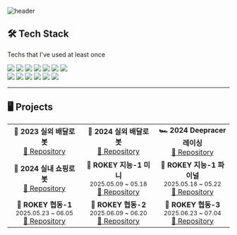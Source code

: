 ![header](https://capsule-render.vercel.app/api?type=Waving&section=header&height=300&text=Hello&fontAlignX=50&fontAlignY=45&color=gradient&fontSize=100&fontColor=ffffff&desc=It's%20Dawon%20GitHub)

## 🛠️ Tech Stack  
Techs that I've used at least once  

<p>
  <img src="https://img.shields.io/badge/Python-3776AB?style=for-the-badge&logo=python&logoColor=white"/>
  <img src="https://img.shields.io/badge/Java-007396?style=for-the-badge&logo=java&logoColor=white"/>
  <img src="https://img.shields.io/badge/C++-00599C?style=for-the-badge&logo=c%2B%2B&logoColor=white"/>
  <img src="https://img.shields.io/badge/C-A8B9CC?style=for-the-badge&logo=c&logoColor=white"/>
  <img src="https://img.shields.io/badge/ROS2-22314E?style=for-the-badge&logo=ros&logoColor=white"/>
  <img src="https://img.shields.io/badge/Linux-FCC624?style=for-the-badge&logo=linux&logoColor=black"/>
  <img src="https://img.shields.io/badge/Flask-000000?style=for-the-badge&logo=flask&logoColor=white"/>
  <br>
  <img src="https://img.shields.io/badge/Arduino-00979D?style=for-the-badge&logo=arduino&logoColor=white"/>
  <img src="https://img.shields.io/badge/Android%20Studio-3DDC84?style=for-the-badge&logo=android-studio&logoColor=white"/>
  <img src="https://img.shields.io/badge/STM32-03234B?style=for-the-badge&logo=stmicroelectronics&logoColor=white"/>
  <img src="https://img.shields.io/badge/PyTorch-EE4C2C?style=for-the-badge&logo=pytorch&logoColor=white"/>
  <img src="https://img.shields.io/badge/AWS-232F3E?style=for-the-badge&logo=amazon-aws&logoColor=white"/>
  <img src="https://img.shields.io/badge/Firebase-FFCA28?style=for-the-badge&logo=firebase&logoColor=black"/>
</p>

---

## 🖥️ Projects

<div align="center">

<table>
  <tr>
    <td align="center" width="280">
      <b>🤖 2023 실외 배달로봇</b><br>
      <a href="https://github.com/seodawon/2023_outdoor_robot.git">
        🔗 Repository
      </a>
    </td>
    <td align="center" width="280">
      <b>🤖 2024 실외 배달로봇</b><br>
      <a href="https://github.com/seodawon/2024_outdoor_robot.git">
        🔗 Repository
      </a>
    </td>
    <td align="center" width="280">
      <b>🏎️ 2024 Deepracer 레이싱</b><br>
      <a href="https://github.com/seodawon/deepracer.git">
        🔗 Repository
      </a>
    </td>
  </tr>
  <tr>
    <td align="center">
      <b>🛒 2024 실내 쇼핑로봇</b><br>
      <a href="https://github.com/seodawon/indoor_robot.git">
        🔗 Repository
      </a>
    </td>
    <td align="center">
      <b>🧠 ROKEY 지능-1 미니</b><br>
      <small>2025.05.09 ~ 05.18</small><br>
      <a href="https://github.com/seodawon/mini_project-argus.git">
        🔗 Repository
      </a>
    </td>
    <td align="center">
      <b>🧠 ROKEY 지능-1 파이널</b><br>
      <small>2025.05.18 ~ 05.22</small><br>
      <a href="https://github.com/seodawon/Crack_AMR_robot.git">
        🔗 Repository
      </a>
    </td>
  </tr>
  <tr>
    <td align="center">
      <b>🤝 ROKEY 협동-1</b><br>
      <small>2025.05.23 ~ 06.05</small><br>
      <a href="https://github.com/seodawon/MyHandy_cobot.git">
        🔗 Repository
      </a>
    </td>
    <td align="center">
      <b>🤝 ROKEY 협동-2</b><br>
      <small>2025.06.09 ~ 06.20</small><br>
      <a href="https://github.com/seodawon/Fitomi_Assist_AI_Cobot.git">
        🔗 Repository
      </a>
    </td>
    <td align="center">
      <b>🤝 ROKEY 협동-3</b><br>
      <small>2025.06.23 ~ 07.04</small><br>
      <a href="https://github.com/seodawon/DigitalTwin_AutoDriving.git">
        🔗 Repository
      </a>
    </td>
  </tr>
</table>

</div>
